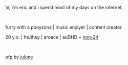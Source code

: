 hi, i'm eric and i spend most of my days on the internet.

​

furry with a ponysona | music enjoyer | content creator

20 y.o. | he/they | aroace | auDHD + [non-24](https://en.wikipedia.org/wiki/Non-24-hour_sleep–wake_disorder)

​

pfp by [julune](https://linktr.ee/julunes_art)
